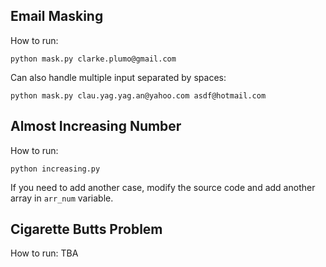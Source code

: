 ## Email Masking
How to run:

`python mask.py clarke.plumo@gmail.com`

Can also handle multiple input separated by spaces:

`python mask.py clau.yag.yag.an@yahoo.com asdf@hotmail.com`


## Almost Increasing Number
How to run:

`python increasing.py`

If you need to add another case, modify the source code and add another array in
`arr_num` variable.


## Cigarette Butts Problem
How to run:
TBA